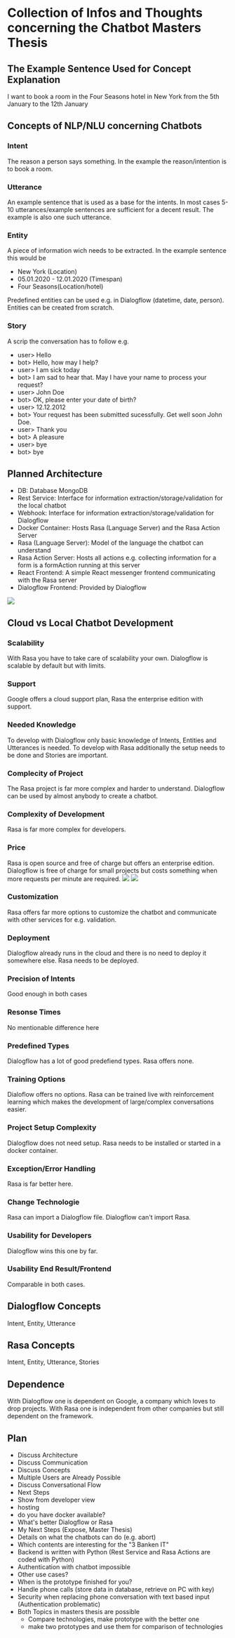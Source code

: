 # Collection of Infos and Thoughts concerning the Chatbot Masters Thesis

## The Example Sentence Used for Concept Explanation
I want to book a room in the Four Seasons hotel in New York from the 5th January to the 12th January

## Concepts of NLP/NLU concerning Chatbots

### Intent
The reason a person says something.
In the example the reason/intention is to book a room.

### Utterance
An example sentence that is used as a base for the intents. In most cases 5-10 utterances/example sentences are sufficient for a decent result.
The example is also one such utterance.

### Entity
A piece of information wich needs to be extracted.
In the example sentence this would be 
- New York (Location)
- 05.01.2020 - 12.01.2020 (Timespan)
- Four Seasons(Location/hotel)

Predefined entities can be used e.g. in Dialogflow (datetime, date, person).
Entities can be created from scratch.

### Story
A scrip the conversation has to follow e.g.
- user> Hello
- bot>  Hello, how may I help?
- user> I am sick today
- bot>  I am sad to hear that. May I have your name to process your request?
- user> John Doe
- bot>  OK, please enter your date of birth?
- user> 12.12.2012
- bot>  Your request has been submitted sucessfully. Get well soon John Doe.
- user> Thank you
- bot>  A pleasure
- user> bye
- bot>  bye

## Planned Architecture
- DB: Database MongoDB
- Rest Service: Interface for information extraction/storage/validation for the local chatbot
- Webhook: Interface for information extraction/storage/validation for Dialogflow
- Docker Container: Hosts Rasa (Language Server) and the Rasa Action Server
- Rasa (Language Server): Model of the language the chatbot can understand
- Rasa Action Server: Hosts all actions e.g. collecting information for a form is a formAction running at this server
- React Frontend: A simple React messenger frontend communicating with the Rasa server
- Dialogflow Frontend: Provided by Dialogflow
  
![](architecture.JPG)


## Cloud vs Local Chatbot Development

### Scalability
With Rasa you have to take care of scalability your own.
Dialogflow is scalable by default but with limits.

### Support
Google offers a cloud support plan, Rasa the enterprise edition with support.

### Needed Knowledge
To develop with Dialogflow only basic knowledge of Intents, Entities and Utterances is needed.
To develop with Rasa additionally the setup needs to be done and Stories are important.

### Complecity of Project
The Rasa project is far more complex and harder to understand. Dialogflow can be used by almost anybody to create a chatbot.

### Complexity of Development
Rasa is far more complex for developers.

### Price
Rasa is open source and free of charge but offers an enterprise edition.
Dialogflow is free of charge for small projects but costs something when more requests per minute are required.
![](dialogflow_pricing.JPG)
![](quotas_and_limits.JPG)

### Customization
Rasa offers far more options to customize the chatbot and communicate with other services for e.g. validation.

### Deployment
Dialogflow already runs in the cloud and there is no need to deploy it somewhere else.
Rasa needs to be deployed.

### Precision of Intents
Good enough in both cases

### Resonse Times
No mentionable difference here

### Predefined Types
Dialogflow has a lot of good predefiend types.
Rasa offers none.

### Training Options
Dialoflow offers no options.
Rasa can be trained live with reinforcement learning which makes the development of large/complex conversations easier.

### Project Setup Complexity
Dialogflow does not need setup.
Rasa needs to be installed or started in a docker container.

### Exception/Error Handling
Rasa is far better here.

### Change Technologie
Rasa can import a Dialogflow file.
Dialogflow can't import Rasa.

### Usability for Developers
Dialogflow wins this one by far.

### Usability End Result/Frontend
Comparable in both cases.

## Dialogflow Concepts
Intent, Entity, Utterance

## Rasa Concepts
Intent, Entity, Utterance, Stories

## Dependence
With Dialogflow one is dependent on Google, a company which loves to drop projects.
With Rasa one is independent from other companies but still dependent on the framework.

## Plan
- Discuss Architecture
- Discuss Communication
- Discuss Concepts
- Multiple Users are Already Possible
- Discuss Conversational Flow
- Next Steps
- Show from developer view
- hosting
- do you have docker available?
- What's better Dialogflow or Rasa
- My Next Steps (Expose, Master Thesis)
- Details on what the chatbots can do (e.g. abort)
- Which contents are interesting for the "3 Banken IT"
- Backend is written with Python (Rest Service and Rasa Actions are coded with Python)
- Authentication with chatbot impossible
- Other use cases?
- When is the prototype finished for you?
- Handle phone calls (store data in database, retrieve on PC with key)
- Security when replacing phone conversation with text based input (Authentication problematic)
- Both Topics in masters thesis are possible
  - Compare technologies, make prototype with the better one
  - make two prototypes and use them for comparison of technologies